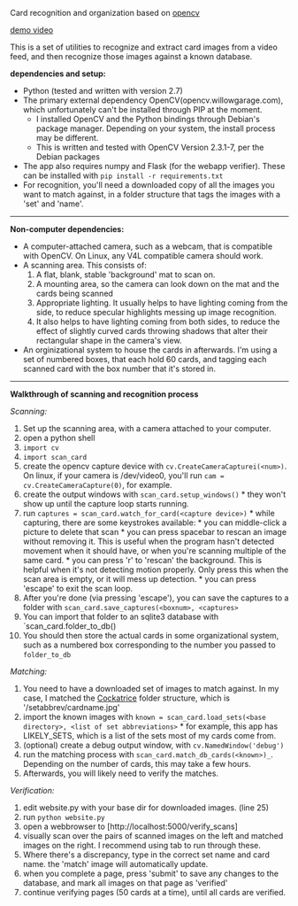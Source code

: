 Card recognition and organization based on [opencv](opencv.willowgarage.com)

[demo video](http://youtu.be/ppNy9fdw91E)

This is a set of utilities to recognize and extract card images from a video feed, and then recognize those images against a known database.

**dependencies and setup:**
 * Python (tested and written with version 2.7)
 * The primary external dependency OpenCV(opencv.willowgarage.com), which unfortunately can't be installed through PIP at the moment.
    * I installed OpenCV and the Python bindings through Debian's package manager. Depending on your system, the install process may be different.
    * This is written and tested with OpenCV Version 2.3.1-7, per the Debian packages
 * The app also requires numpy and Flask (for the webapp verifier). These can be installed with `pip install -r requirements.txt`
 * For recognition, you'll need a downloaded copy of all the images you want to match against, in a folder structure that tags the images with a 'set' and 'name'.

---

**Non-computer dependencies:**
 * A computer-attached camera, such as a webcam, that is compatible with OpenCV. On Linux, any V4L compatible camera should work.
 * A scanning area. This consists of:
    1. A flat, blank, stable 'background' mat to scan on.
    1. A mounting area, so the camera can look down on the mat and the cards being scanned
    1. Appropriate lighting. It usually helps to have lighting coming from the side, to reduce specular highlights messing up image recognition.
    1. It also helps to have lighting coming from both sides, to reduce the effect of slightly curved cards throwing shadows that alter their rectangular shape in the camera's view.
 * An orginizational system to house the cards in afterwards. I'm using a set of numbered boxes, that each hold 60 cards, and tagging each scanned card with the box number that it's stored in.

---

**Walkthrough of scanning and recognition process**

*Scanning:*
  1. Set up the scanning area, with a camera attached to your computer.
  1. open a python shell
  1. `import cv`
  1. `import scan_card`
  1. create the opencv capture device with `cv.CreateCameraCapturei(<num>)`. On linux, if your camera is /dev/video0, you'll run `cam = cv.CreateCameraCapture(0)`, for example.
  1. create the output windows with `scan_card.setup_windows()`
    * they won't show up until the capture loop starts running.
  1. run `captures = scan_card.watch_for_card(<capture device>)`
    * while capturing, there are some keystrokes available:
    * you can middle-click a picture to delete that scan
    * you can press spacebar to rescan an image without removing it. This is useful when the program hasn't detected movement when it should have, or when you're scanning multiple of the same card.
    * you can press 'r' to 'rescan' the background. This is helpful when it's not detecting motion properly. Only press this when the scan area is empty, or it will mess up detection.
    * you can press 'escape' to exit the scan loop.
  1. After you're done (via pressing 'escape'), you can save the captures to a folder with `scan_card.save_captures(<boxnum>, <captures>`
  1. You can import that folder to an sqlite3 database with `scan_card.folder_to_db(<boxnum>)
  1. You should then store the actual cards in some organizational system, such as a numbered box corresponding to the number you passed to `folder_to_db`


*Matching:*
  1. You need to have a downloaded set of images to match against. In my case, I matched the [Cockatrice](http://cockatrice.de) folder structure, which is '/setabbrev/cardname.jpg'
  1. import the known images with `known = scan_card.load_sets(<base directory>, <list of set abbreviations>`
    * for example, this app has LIKELY_SETS, which is a list of the sets most of my cards come from.
  1. (optional) create a debug output window, with `cv.NamedWindow('debug')`
  1. run the matching process with `scan_card.match_db_cards(<known>)_`. Depending on the number of cards, this may take a few hours.
  1. Afterwards, you will likely need to verify the matches.

*Verification:*
  1. edit website.py with your base dir for downloaded images. (line 25)
  1. run `python website.py`
  1. open a webbrowser to [http://localhost:5000/verify_scans]
  1. visually scan over the pairs of scanned images on the left and matched images on the right. I recommend using tab to run through these.
  1. Where there's a discrepancy, type in the correct set name and card name. the 'match' image will automatically update.
  1. when you complete a page, press 'submit' to save any changes to the database, and mark all images on that page as 'verified'
  1. continue verifying pages (50 cards at a time), until all cards are verified.
    
